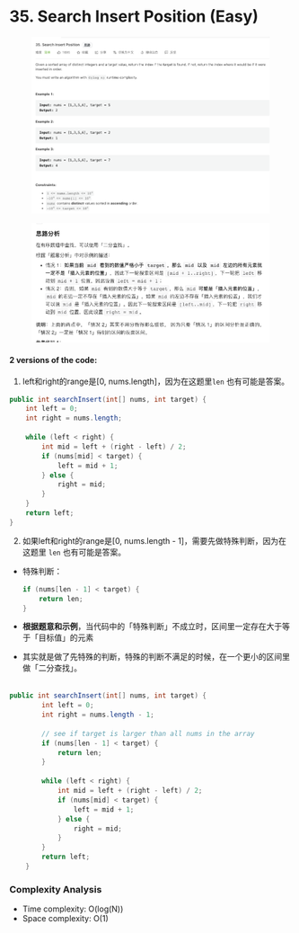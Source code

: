# 35. Search Insert Position (Easy)

<figure><img src="../../../.gitbook/assets/image (1) (1) (1) (1) (1) (1).png" alt=""><figcaption></figcaption></figure>

<figure><img src="../../../.gitbook/assets/image (147).png" alt=""><figcaption></figcaption></figure>

#### 2 versions of the code:

1. left和right的range是\[0, nums.length]，因为在这题里`len` 也有可能是答案。

```java
public int searchInsert(int[] nums, int target) {
    int left = 0;
    int right = nums.length;

    while (left < right) {
        int mid = left + (right - left) / 2;
        if (nums[mid] < target) {
            left = mid + 1;
        } else {
            right = mid;
        }
    }
    return left;
}
```



2. 如果left和right的range是\[0, nums.length - 1]，需要先做特殊判断，因为在这题里 `len` 也有可能是答案。

*   特殊判断：

    ```java
    if (nums[len - 1] < target) {
        return len;
    }
    ```
* **根据题意和示例**，当代码中的「特殊判断」不成立时，区间里一定存在大于等于「目标值」的元素
* 其实就是做了先特殊的判断，特殊的判断不满足的时候，在一个更小的区间里做「二分查找」。

```java

public int searchInsert(int[] nums, int target) {
        int left = 0;
        int right = nums.length - 1;
        
        // see if target is larger than all nums in the array
        if (nums[len - 1] < target) {
            return len;
        }

        while (left < right) {
            int mid = left + (right - left) / 2;
            if (nums[mid] < target) {
                left = mid + 1;
            } else {
                right = mid;
            }
        }
        return left;
    }
```

### Complexity Analysis

* Time complexity: O(log(N))
* Space complexity: O(1)
